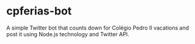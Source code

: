 # cpferias-bot
A simple Twitter bot that counts down for Colégio Pedro II vacations and post it using Node.js technology and Twitter API.
